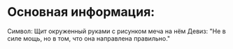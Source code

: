 # Основная информация:


Символ: Щит окруженный руками с рисунком меча на нём
Девиз: "Не в силе мощь, но в том, что она направлена правильно."
